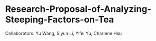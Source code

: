 # Research-Proposal-of-Analyzing-Steeping-Factors-on-Tea
Collaborators: Yu Wang, Siyun Li, Yifei Yu, Charlene Hsu
